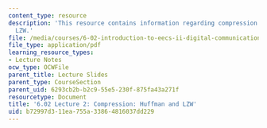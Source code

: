 ```yaml
---
content_type: resource
description: 'This resource contains information regarding compression: huffman and
  LZW.'
file: /media/courses/6-02-introduction-to-eecs-ii-digital-communication-systems-fall-2012/b72997d311ea755a33864816037dd229_MIT6_02F12_lec02.pdf
file_type: application/pdf
learning_resource_types:
- Lecture Notes
ocw_type: OCWFile
parent_title: Lecture Slides
parent_type: CourseSection
parent_uid: 6293cb2b-b2c9-55e5-230f-875fa43a271f
resourcetype: Document
title: '6.02 Lecture 2: Compression: Huffman and LZW'
uid: b72997d3-11ea-755a-3386-4816037dd229
---
```


